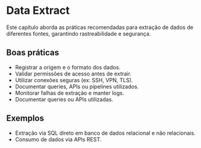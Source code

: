 # Data Extract

Este capítulo aborda as práticas recomendadas para extração de dados de diferentes fontes, garantindo rastreabilidade e segurança.

## Boas práticas
- Registrar a origem e o formato dos dados.
- Validar permissões de acesso antes de extrair.
- Utilizar conexões seguras (ex: SSH, VPN, TLS).
- Documentar queries, APIs ou pipelines utilizados.
- Monitorar falhas de extração e manter logs.
- Documentar queries ou APIs utilizadas.


## Exemplos
- Extração via SQL direto em banco de dados relacional e não relacionais.
- Consumo de dados via APIs REST.

